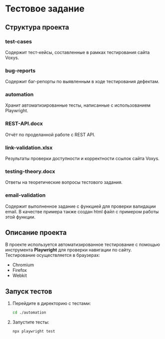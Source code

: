 # Тестовое задание

## Структура проекта

### test-cases
Содержит тест-кейсы, составленные в рамках тестирования сайта Voxys.

### bug-reports
Содержит баг-репорты по выявленным в ходе тестирования дефектам.

### automation
Хранит автоматизированные тесты, написанные с использованием Playwright.

### REST-API.docx
Отчёт по проделанной работе с REST API.

### link-validation.xlsx
Результаты проверки доступности и корректности ссылок сайта Voxys.

### testing-theory.docx
Ответы на теоретические вопросы тестового задания.

### email-validation
Содержит выполненное задание с функцией для проверки валидации email. В качестве примера также создан html файл с примером работы этой функции.


## Описание проекта

В проекте используется автоматизированное тестирование с помощью инструмента **Playwright** для проверки навигации по сайту.  
Тестирование осуществляется в браузерах:
- Chromium
- Firefox
- Webkit

## Запуск тестов

1. Перейдите в директорию с тестами:
   ```bash
   cd ./automation
2. Запустите тесты:
    ```bash
    npx playwright test

